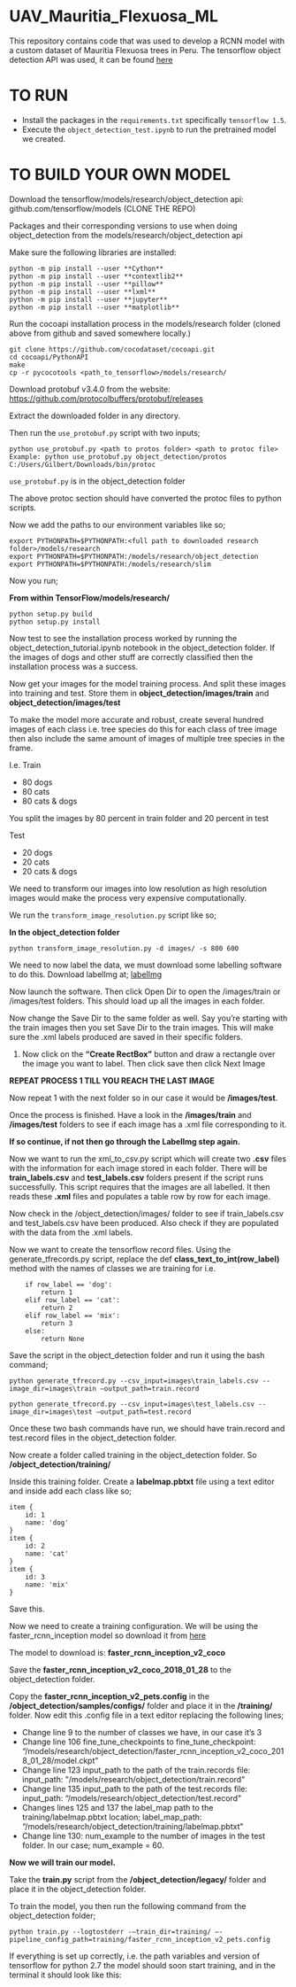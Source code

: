 # UAV_Mauritia_Flexuosa_ML
This repository contains code that was used to develop a RCNN model with a custom dataset of Mauritia Flexuosa trees in Peru. The tensorflow object detection API was used, it can be found [here](https://github.com/tensorflow/models/tree/master/research/object_detection)


# TO RUN
- Install the packages in the `requirements.txt` specifically `tensorflow 1.5`.
- Execute the `object_detection_test.ipynb` to run the pretrained model we created.


# TO BUILD YOUR OWN MODEL
Download the tensorflow/models/research/object_detection api:
github.com/tensorflow/models (CLONE THE REPO)


Packages and their corresponding versions to use when doing object_detection from the models/research/object_detection api


Make sure the following libraries are installed:
```
python -m pip install --user **Cython**
python -m pip install --user **contextlib2**
python -m pip install --user **pillow**
python -m pip install --user **lxml**
python -m pip install --user **jupyter**
python -m pip install --user **matplotlib**
```

Run the cocoapi installation process in the models/research folder (cloned above from github and saved somewhere locally.)
```
git clone https://github.com/cocodataset/cocoapi.git
cd cocoapi/PythonAPI
make
cp -r pycocotools <path_to_tensorflow>/models/research/
```


Download protobuf v3.4.0 from the website: 
https://github.com/protocolbuffers/protobuf/releases


Extract the downloaded folder in any directory. 


Then run the `use_protobuf.py` script with two inputs;
```
python use_protobuf.py <path to protos folder> <path to protoc file>  
Example: python use_protobuf.py object_detection/protos C:/Users/Gilbert/Downloads/bin/protoc 
```


`use_protobuf.py` is in the object_detection folder


The above protoc section should have converted the protoc files to python scripts.


Now we add the paths to our environment variables like so;
```
export PYTHONPATH=$PYTHONPATH:<full path to downloaded research folder>/models/research
export PYTHONPATH=$PYTHONPATH:/models/research/object_detection
export PYTHONPATH=$PYTHONPATH:/models/research/slim
```


Now you run;


**From within TensorFlow/models/research/**
```
python setup.py build
python setup.py install
```


Now test to see the installation process worked by running the object_detection_tutorial.ipynb notebook in the object_detection folder. If the images of dogs and other stuff are correctly classified then the installation process was a success. 


Now get your images for the model training process. And split these images into training and test. Store them in **object_detection/images/train** and **object_detection/images/test** 


To make the model more accurate and robust, create several hundred images of each class i.e. tree species do this for each class of tree image then also include the same amount of images of multiple tree species in the frame. 


I.e.
Train
- 80 dogs
- 80 cats
- 80 cats & dogs


You split the images by 80 percent in train folder and 20 percent in test


Test
- 20 dogs
- 20 cats
- 20 cats & dogs


We need to transform our images into low resolution as high resolution images would make the process very expensive computationally. 


We run the `transform_image_resolution.py` script like so;


**In the object_detection folder**
```
python transform_image_resolution.py -d images/ -s 800 600
```

We need to now label the data, we must download some labelling software to do this. Download labelImg at; [labelImg](tzutalin.github.io/labelImg/)


Now launch the software. Then click Open Dir to open the /images/train or /images/test folders. This should load up all the images in each folder. 


Now change the Save Dir to the same folder as well. Say you’re starting with the train images then you set Save Dir to the train images. This will make sure the .xml labels produced are saved in their specific folders. 


1) Now click on the **“Create RectBox”** button and draw a rectangle over the image you want to label. Then click save then click Next Image


**REPEAT PROCESS 1 TILL YOU REACH THE LAST IMAGE** 


Now repeat 1 with the next folder so in our case it would be **/images/test**.


Once the process is finished. Have a look in the **/images/train** and **/images/test** folders to see if each image has a .xml file corresponding to it. 


**If so continue, if not then go through the LabelImg step again.** 


Now we want to run the xml_to_csv.py script which will create two **.csv** files with the information for each image stored in each folder. There will be **train_labels.csv** and **test_labels.csv** folders present if the script runs successfully. This script requires that the images are all labelled. It then reads these **.xml** files and populates a table row by row for each image. 


Now check in the /object_detection/images/ folder to see if train_labels.csv and test_labels.csv have been produced. Also check if they are populated with the data from the .xml labels. 


Now we want to create the tensorflow record files. Using the generate_tfrecords.py script, replace the def **class_text_to_int(row_label)** method with the names of classes we are training for i.e.
```
    if row_label == 'dog':
        return 1
    elif row_label == 'cat':
        return 2
    elif row_label == 'mix':
        return 3
    else: 
		return None
```


Save the script in the object_detection folder and run it using the bash command; 
```
python generate_tfrecord.py --csv_input=images\train_labels.csv --image_dir=images\train —output_path=train.record

python generate_tfrecord.py --csv_input=images\test_labels.csv --image_dir=images\test —output_path=test.record
```


Once these two bash commands have run, we should have train.record and test.record files in the object_detection folder. 


Now create a folder called training in the object_detection folder. So **/object_detection/training/**


Inside this training folder. Create a **labelmap.pbtxt** file using a text editor and inside add each class like so;
```
item {
    id: 1
    name: 'dog'
}
item {
    id: 2
    name: 'cat'
}
item {
    id: 3
    name: 'mix'
}
```


Save this. 

Now we need to create a training configuration. We will be using the faster_rcnn_inception model so download it from [here](https://github.com/tensorflow/models/blob/master/research/object_detection/g3doc/detection_model_zoo.md) 


The model to download is: **faster_rcnn_inception_v2_coco**


Save the **faster_rcnn_inception_v2_coco_2018_01_28** to the object_detection folder. 

Copy the **faster_rcnn_inception_v2_pets.config** in the **/object_detection/samples/configs/** folder and place it in the **/training/** folder. Now edit this .config file in a text editor replacing the following lines; 


- Change line 9 to the number of classes we have, in our case it’s 3 
- Change line 106 fine_tune_checkpoints to fine_tune_checkpoint: “/models/research/object_detection/faster_rcnn_inception_v2_coco_2018_01_28/model.ckpt” 
- Change line 123 input_path to the path of the train.records file: input_path: "/models/research/object_detection/train.record"  
- Change line 135 input_path to the path of the test.records file: input_path: “/models/research/object_detection/test.record" 
- Changes lines 125 and 137 the label_map path to the training/labelmap.pbtxt location; label_map_path: “/models/research/object_detection/training/labelmap.pbtxt" 
- Change line 130: num_example to the number of images in the test folder. In our case; num_example = 60.


**Now we will train our model.** 

Take the **train.py** script from the **/object_detection/legacy/** folder and place it in the object_detection folder. 

To train the model, you then run the following command from the object_detection folder; 
```
python train.py --logtostderr -—train_dir=training/ —-pipeline_config_path=training/faster_rcnn_inception_v2_pets.config
```


If everything is set up correctly, i.e. the path variables and version of tensorflow for python 2.7 the model should soon start training, and in the terminal it should look like this:
